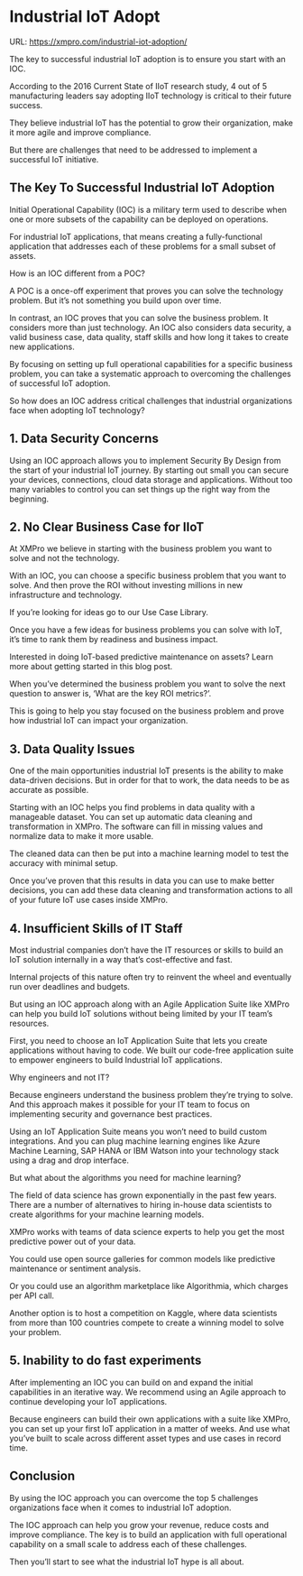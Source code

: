 # Industrial IoT Adopt

URL: https://xmpro.com/industrial-iot-adoption/

The key to successful industrial IoT adoption is to ensure you start with an IOC.

According to the 2016 Current State of IIoT research study, 4 out of 5 manufacturing leaders say adopting IIoT technology is critical to their future success.

They believe industrial IoT has the potential to grow their organization, make it more agile and improve compliance.

But there are challenges that need to be addressed to implement a successful IoT initiative.

## The Key To Successful Industrial IoT Adoption

Initial Operational Capability (IOC) is a military term used to describe when one or more subsets of the capability can be deployed on operations.

For industrial IoT applications, that means creating a fully-functional application that addresses each of these problems for a small subset of assets.

How is an IOC different from a POC?

A POC is a once-off experiment that proves you can solve the technology problem. But it’s not something you build upon over time.

In contrast, an IOC proves that you can solve the business problem. It considers more than just technology. An IOC also considers data security, a valid business case, data quality, staff skills and how long it takes to create new applications.

By focusing on setting up full operational capabilities for a specific business problem, you can take a systematic approach to overcoming the challenges of successful IoT adoption.

So how does an IOC address critical challenges that industrial organizations face when adopting IoT technology?

## 1. Data Security Concerns

Using an IOC approach allows you to implement Security By Design from the start of your industrial IoT journey. By starting out small you can secure your devices, connections, cloud data storage and applications. Without too many variables to control you can set things up the right way from the beginning.

## 2. No Clear Business Case for IIoT

At XMPro we believe in starting with the business problem you want to solve and not the technology.

With an IOC, you can choose a specific business problem that you want to solve. And then prove the ROI without investing millions in new infrastructure and technology.

If you’re looking for ideas go to our Use Case Library.

Once you have a few ideas for business problems you can solve with IoT, it’s time to rank them by readiness and business impact.

Interested in doing IoT-based predictive maintenance on assets? Learn more about getting started in this blog post.

When you’ve determined the business problem you want to solve the next question to answer is, ‘What are the key ROI metrics?’.

This is going to help you stay focused on the business problem and prove how industrial IoT can impact your organization.

## 3. Data Quality Issues

One of the main opportunities industrial IoT presents is the ability to make data-driven decisions. But in order for that to work, the data needs to be as accurate as possible.

Starting with an IOC helps you find problems in data quality with a manageable dataset. You can set up automatic data cleaning and transformation in XMPro. The software can fill in missing values and normalize data to make it more usable.

The cleaned data can then be put into a machine learning model to test the accuracy with minimal setup.

Once you’ve proven that this results in data you can use to make better decisions, you can add these data cleaning and transformation actions to all of your future IoT use cases inside XMPro.

## 4. Insufficient Skills of IT Staff

Most industrial companies don’t have the IT resources or skills to build an IoT solution internally in a way that’s cost-effective and fast.

Internal projects of this nature often try to reinvent the wheel and eventually run over deadlines and budgets.

But using an IOC approach along with an Agile Application Suite like XMPro can help you build IoT solutions without being limited by your IT team’s resources.

First, you need to choose an IoT Application Suite that lets you create applications without having to code. We built our code-free application suite to empower engineers to build Industrial IoT applications.

Why engineers and not IT?

Because engineers understand the business problem they’re trying to solve. And this approach makes it possible for your IT team to focus on implementing security and governance best practices.

Using an IoT Application Suite means you won’t need to build custom integrations. And you can plug machine learning engines like Azure Machine Learning, SAP HANA or IBM Watson into your technology stack using a drag and drop interface.

But what about the algorithms you need for machine learning?

The field of data science has grown exponentially in the past few years. There are a number of alternatives to hiring in-house data scientists to create algorithms for your machine learning models.

XMPro works with teams of data science experts to help you get the most predictive power out of your data.

You could use open source galleries for common models like predictive maintenance or sentiment analysis.

Or you could use an algorithm marketplace like Algorithmia, which charges per API call.

Another option is to host a competition on Kaggle, where data scientists from more than 100 countries compete to create a winning model to solve your problem.

## 5. Inability to do fast experiments 

After implementing an IOC you can build on and expand the initial capabilities in an iterative way. We recommend using an Agile approach to continue developing your IoT applications.

Because engineers can build their own applications with a suite like XMPro, you can set up your first IoT application in a matter of weeks. And use what you’ve built to scale across different asset types and use cases in record time.

## Conclusion

By using the IOC approach you can overcome the top 5 challenges organizations face when it comes to industrial IoT adoption.

The IOC approach can help you grow your revenue, reduce costs and improve compliance. The key is to build an application with full operational capability on a small scale to address each of these challenges.

Then you’ll start to see what the industrial IoT hype is all about.

